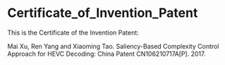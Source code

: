 # Certificate_of_Invention_Patent

This is the Certificate of the Invention Patent: 

Mai Xu, Ren Yang and Xiaoming Tao. Saliency-Based Complexity Control Approach for HEVC Decoding: China Patent CN106210717A[P]. 2017.
